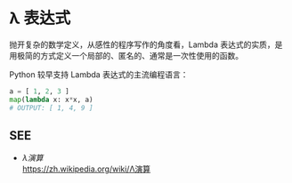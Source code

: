 #	&lambda; 表达式

抛开复杂的数学定义，从感性的程序写作的角度看，Lambda 表达式的实质，是用极简的方式定义一个局部的、匿名的、通常是一次性使用的函数。

Python 较早支持 Lambda 表达式的主流编程语言：

```python
a = [ 1, 2, 3 ]
map(lambda x: x*x, a)
# OUTPUT: [ 1, 4, 9 ]
```

##	SEE

*	*λ演算*  
	https://zh.wikipedia.org/wiki/Λ演算
